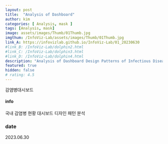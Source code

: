```yaml
---
layout: post
title:  "Analysis of Dashboard"
author: kim
categories: [ Analysis, mask ]
tags: [Analysis, mask]
image: assets/images/Thumb/01Thumb.jpg
imgthum: /InfoViz-Lab/assets/images/Thumb/01Thumb.jpg
link_A: https://infovizlab.github.io/InfoViz-Lab/01_20230630
#link_B: /InfoViz-Lab/dolphin2.html
#link_C: /InfoViz-Lab/dolphin3.html
#link_D: /InfoViz-Lab/dolphin4.html
description: "Analysis of Dashboard Design Patterns of Infectious Diseases in Korea"
featured: true
hidden: false
# rating: 4.5
---
```


감염병대시보드

#### info
국내 감염병 현황 대시보드 디자인 패턴 분석

### date
2023.06.30